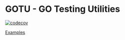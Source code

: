 # GOTU - GO Testing Utilities

[![codecov](https://codecov.io/gh/4rcode/gotu/branch/main/graph/badge.svg)](https://codecov.io/gh/4rcode/gotu)

[Examples](examples_test.go)
